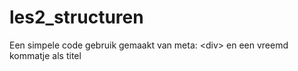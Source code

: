 # les2_structuren
Een simpele code gebruik gemaakt van meta: &lt;div> en een vreemd kommatje als titel 
